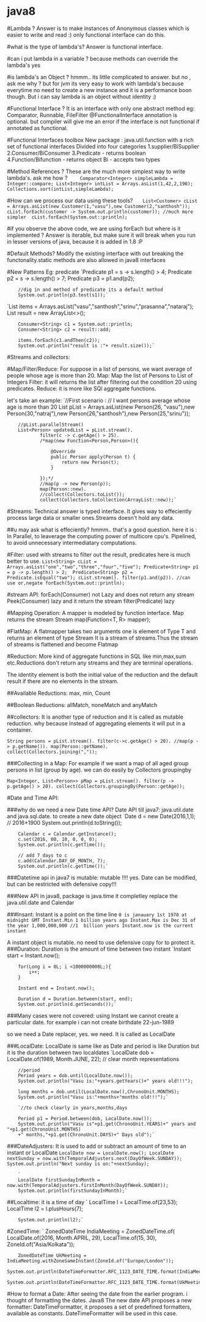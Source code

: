 # java8
#Lambda ?
Answer is to make instances of Anonymous classes which is easier to write and read :)
only functional interface can do this.

#what is the type of lambda's?
Answer is functional interface.

#can i put lambda in a variable ? because methods can override the lambda's
yes

#is lambda's an Object ?
hmmm.. its little complicated to answer. but no , ask me why ? but for jvm its very easy to work with lambda's because everytime no need to create a new instance and it is a performance boon though.
But i can say lambda is an object without identity :)

#Functional Interface ?
It is an interface with only one abstract method
eg: Comparator, Runnable, FileFilter
@FunctionalInterface annotation is optional. but compiler will give me an error if the interface is not functional if annotated as functional.

#Functional Interfaces toolbox
New package : java.util.function
with a rich set of functional interfaces
Divided into four categories 
1.supplier/BiSupplier
2.Consumer/BiConsumer
3.Predicate - returns boolean
4.Function/Bifunction - returns object
Bi - accepts two types


#Method References ?
These are the much more simplest way to write lambda's. ask me how ?
`    Comparator<Integer> simpleLambda = Integer::compare;
     List<Integer> intList = Arrays.asList(1,42,2,190);
		 Collections.sort(intList,simpleLambda);`
				

#How can we process our data using these tools?
`   List<Customer> cList = Arrays.asList(new Customer(1,"vasu"),new Customer(2,"santhosh"));
		cList.forEach(customer -> System.out.println(customer));
		//much more simpler 
		cList.forEach(System.out::println);`

#if you observe the above code, we are using forEach but where is it implemented ?
Answer is iterable, but make sure it will break when you run in lesser versions of java, because it is added in 1.8 :P


#Default Methods?
Modify the existing interface with out breaking the functonality.static methods are also allowed in java8 interfaces

#New Patterns
Eg: predicate
`Predicate<String> p1 = s -> s.length() > 4;
		Predicate<String> p2 = s -> s.length() > 7;
		Predicate<String> p3 = p1.and(p2);
		
		//dig in and method of predicate its a default method
		System.out.println(p3.test(s1));`

`List<String> items = Arrays.asList("vasu","santhosh","srinu","prasanna","nataraj");
		List<String> result = new ArrayList<>();
		
		Consumer<String> c1 = System.out::println;
		Consumer<String> c2 = result::add;
		
		items.forEach(c1.andThen(c2));
		System.out.println("result is :"+ result.size());`

#Streams and collectors:

#Map/Filter/Reduce: For suppose in a list of persons, we want average of people whose age is more than 20.
Map: Map the list of Persons to List of Integers
Filter: it will returns the list<Integer> after filtering out the condition 20 using predicates.
Reduce: it is more like SQl aggregate functions.

let's take an example:
`//First scenario :
		// I want persons average whose age is more than 20
		List<Person> pList = Arrays.asList(new Person(26, "vasu"),new Person(30,"natraj"),new Person(26,"santhosh"),new Person(25,"srinu"));
		
		
		//pList.parallelStream()
		List<Person> updatedList = pList.stream().
				filter(c -> c.getAge() > 25).
				/*map(new Function<Person,Person>(){

					@Override
					public Person apply(Person t) {
						return new Person(t);
					}
					
				});*/
				//map(p -> new Person(p));
				map(Person::new).
				//collect(Collectors.toList());
				collect(Collectors.toCollection(ArrayList::new));`

#Streams: 
Technical answer is typed interface.
It gives way to effeciently process large data or smaller ones.Streams doesn't hold any data.

##u may ask what is effeciently?
hmmm.. that's a good question. here it is :
In Parallel, to leaverage the computing power of multicore cpu's.
Pipelined, to avoid unnecessary intermediatary computations.

#Filter: 
used with streams to filter out the result, predicates here is much better to use.
`List<String> cList = Arrays.asList("one","two","three","four","five");
		Predicate<String> p1 = p -> p.length() > 2; 
		Predicate<String> p2 = Predicate.isEqual("two");
		cList.stream().
				filter(p1.and(p2)). //can use or,negate
				forEach(System.out::println);`

				
#stream API:
forEach(Consumer) not Lazy and does not return any stream
Peek(Consumer) lazy and it return the stream 
filter(Predicate) lazy

#Mapping Operation:
A mapper is modeled by function interface. Map returns the stream
<R> Stream<R> map(Function<T, R> mapper);

#FlatMap:
A flatmapper takes two arguments one is element of Type T and returns an element of type Stream<R>
It is a stream of streams.Thus the stream of streams is flattened and become Flatmap

#Reduction:
More kind of aggregate functions in SQL like min,max,sum etc.Reductions don't return any streams and they are terminal operations.

The identity element is both the initial value of the reduction and the default result if there are no elements in the stream.

##Available Reductions:
max, min, Count

##Boolean Reductions:
allMatch, noneMatch and anyMatch


##collectors:
It is another type of reduction and it is called as mutable reduction. why because instead of aggregating elements it will put in a container.

`String persons = pList.stream().
				filter(c->c.getAge() > 20).
				//map(p -> p.getName()).
				map(Person::getName).
				collect(Collectors.joining(","));`

###Collecting in a Map:
For example if we want a map of all aged group persons in list (group by age).
we can do easily by Collectors groupingby

`Map<Integer, List<Person>> pMap = pList.stream().
					filter(p -> p.getAge() > 20).
					collect(Collectors.groupingBy(Person::getAge));`


#Date and Time API:

###why do we need a new Date time API?
Date API till java7: java.util.date and java.sql.date. 
to create a new date object `Date d = new Date(2016,1,1); // 2016+1900
		System.out.println(d.toString());
		
		
		Calendar c = Calendar.getInstance();
		c.set(2016, 00, 10, 0, 0, 0);
		System.out.println(c.getTime());
		
		// add 7 days to c
		c.add(Calendar.DAY_OF_MONTH, 7);
		System.out.println(c.getTime());`
###Datetime api in java7 is mutable: mutable !!!! yes. Date can be modified, but can be restricted with defensive copy!!!

###New API in java8, package is java.time it completley replace the java.util.date and Calendar

###Insant:
Instant is a point on the time line
`0 is janauary 1st 1970 at midnight GMT
Instant.Min 1 billion years ago
Instant.Max is Dec 31 of the year 1,000,000,000 //1  billion years
Instant.now is the current instant
`

A instant object is mutable. no need to use defensive copy  for to protect it.
###Duration: Duration is the amount of time between two instant
`Instant start = Instant.now();
		
		for(Long i = 0L; i <1000000000L;){
			i++;
		}
		
		Instant end = Instant.now();
		
		Duration d = Duration.between(start, end);
		System.out.println(d.getSeconds());`
###Many cases were not covered: 
using Instant we cannot create a particular date. for example i can not create birthdate 22-jun-1989

so we need a Date replacer, yes. we need. It is called as LocalDate

###LocalDate:
LocalDate is same like as Date and period is like Duration but it is the duration between two localdates
`LocalDate dob = LocalDate.of(1989, Month.JUNE, 22); // clear month representations
		
		//period
		Period years = dob.until(LocalDate.now());
		System.out.println("Vasu is:"+years.getYears()+" years old!!!");
		
		long months = dob.until(LocalDate.now(),ChronoUnit.MONTHS);
		System.out.println("Vasu is:"+months+"months old!!!");`
		
		`//to check clearly in years,months,days
		
		Period p1 = Period.between(dob, LocalDate.now());
		System.out.println("Vasu is"+p1.get(ChronoUnit.YEARS)+" years and "+p1.get(ChronoUnit.MONTHS)
		+" months,"+p1.get(ChronoUnit.DAYS)+" Days old");`
###DateAdjusters:
It is used to add or subtract an amount of time to an instant or LocalDate
`LocalDate now = LocalDate.now();
		LocalDate nextSunday = now.with(TemporalAdjusters.next(DayOfWeek.SUNDAY));
		System.out.println("Next sunday is on:"+nextSunday);`
		
		`
		LocalDate firstSundayInMonth = now.with(TemporalAdjusters.firstInMonth(DayOfWeek.SUNDAY));
		System.out.println(firstSundayInMonth);`
		
##Localtime: it is a time of day
`	LocalTime l = LocalTime.of(23,53);
		LocalTime l2 = l.plusHours(7);
		
		System.out.println(l2);`
#ZonedTime: 
`
		ZonedDateTime IndiaMeeting = ZonedDateTime.of(
									LocalDate.of(2016, Month.APRIL, 29),
									LocalTime.of(15, 30),
									ZoneId.of("Asia/Kolkata"));
		
		ZonedDateTime UkMeeting = IndiaMeeting.withZoneSameInstant(ZoneId.of("Europe/London"));
		System.out.println(DateTimeFormatter.RFC_1123_DATE_TIME.format(IndiaMeeting));
		System.out.println(DateTimeFormatter.RFC_1123_DATE_TIME.format(UkMeeting));`
		
#How to format a Date:
After seeing the date from the earlier program. i thought of formatting the dates. Java8 
The new date API proposes a new formatter: DateTimeFormatter, it proposes a set of predefined formatters, available as constants.
DateTimeFormatter will be used in this case.

		







		





